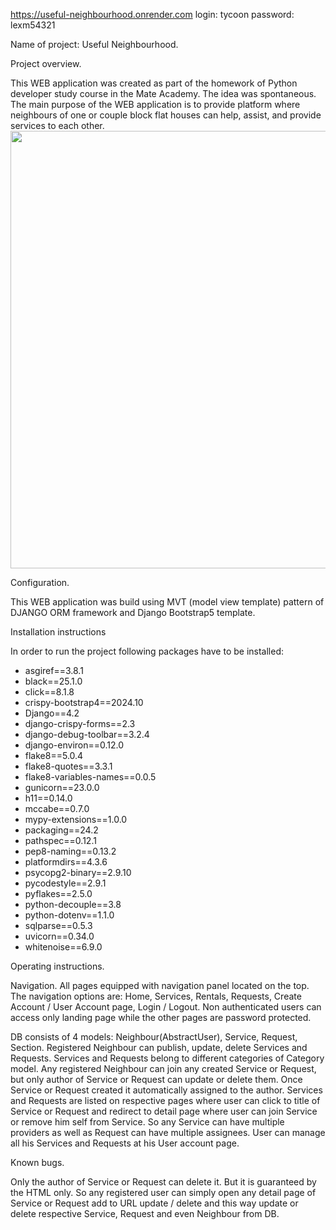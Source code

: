 https://useful-neighbourhood.onrender.com
login: tycoon
password: lexm54321


Name of project: Useful Neighbourhood.


Project overview.

This WEB application was created as part of the homework of Python developer 
study course in the Mate Academy. 
The idea was spontaneous.
The main purpose of the WEB application is to provide platform where neighbours
of one or couple block flat houses can help, assist, and provide services to 
each other.
<img height="700" src="/Users/dmytropetetskiy/PycharmProjects/useful_neighbourhood/static/assets/img/UN_DB_scheme.png" width="1200"/>


Configuration.

This WEB application was build using MVT (model view template) pattern of 
DJANGO ORM framework and Django Bootstrap5 template.


Installation instructions

In order to run the project following packages have to be installed:
* asgiref==3.8.1
* black==25.1.0
* click==8.1.8
* crispy-bootstrap4==2024.10
* Django==4.2
* django-crispy-forms==2.3
* django-debug-toolbar==3.2.4
* django-environ==0.12.0
* flake8==5.0.4
* flake8-quotes==3.3.1
* flake8-variables-names==0.0.5
* gunicorn==23.0.0
* h11==0.14.0
* mccabe==0.7.0
* mypy-extensions==1.0.0
* packaging==24.2
* pathspec==0.12.1
* pep8-naming==0.13.2
* platformdirs==4.3.6
* psycopg2-binary==2.9.10
* pycodestyle==2.9.1
* pyflakes==2.5.0
* python-decouple==3.8
* python-dotenv==1.1.0
* sqlparse==0.5.3
* uvicorn==0.34.0
* whitenoise==6.9.0


Operating instructions.

Navigation.
All pages equipped with navigation panel located on the top. The navigation 
options are: Home, Services, Rentals, Requests, Create Account / User Account page,
Login / Logout. Non authenticated users can access only landing page while the other
pages are password protected.

DB consists of 4 models: Neighbour(AbstractUser), Service, Request, Section.
Registered Neighbour can publish, update, delete Services and Requests.
Services and Requests belong to different categories of Category model.
Any registered Neighbour can join any created Service or Request, but only 
author of Service or Request can update or delete them.
Once Service or Request created it automatically assigned to the author.
Services and Requests are listed on respective pages where user can click to title 
of Service or Request and redirect to detail page where user can join Service or remove 
him self from Service. So any Service can have multiple providers as well as Request can 
have multiple assignees.
User can manage all his Services and Requests at his User account page.


Known bugs.

Only the author of Service or Request can delete it. But it is guaranteed by the HTML only.
So any registered user can simply open any detail page of Service or Request add to 
URL update / delete and this way update or delete respective Service, Request and 
even Neighbour from DB.
